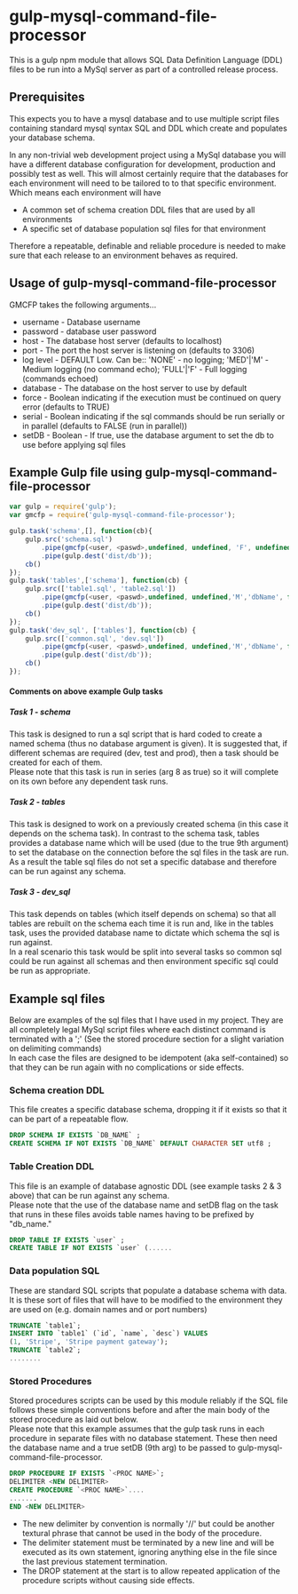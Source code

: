 # gulp-mysql-command-file-processor
This is a gulp npm module that allows SQL Data Definition Language (DDL) files to be run into a MySql server as part of a controlled release process.
## Prerequisites
This expects you to have a mysql database and to use multiple script files containing standard mysql syntax SQL and DDL which create and populates your database schema.

In any non-trivial web development project using a MySql database you will have a different database configuration for development, production and possibly test as well. This will almost certainly require that the databases for each environment will need to be tailored to to that specific environment. Which means each environment will have
- A common set of schema creation DDL files that are used by all environments
- A specific set of database population sql files for that environment

Therefore a repeatable, definable and reliable procedure is needed to make sure that each release to an environment behaves as required.

## Usage of gulp-mysql-command-file-processor
GMCFP takes the following arguments...
- username - Database username
- password - database user password
- host - The database host server (defaults to localhost)
- port - The port the host server is listening on (defaults to 3306)
- log level - DEFAULT Low. Can be:: 'NONE' - no logging; 'MED'|'M' - Medium logging (no command echo); 'FULL'|'F' - Full logging (commands echoed)
- database - The database on the host server to use by default
- force - Boolean indicating if the execution must be continued on query error (defaults to TRUE)
- serial - Boolean indicating if the sql commands should be run serially or in parallel (defaults to FALSE (run in parallel))
- setDB - Boolean - If true, use the database argument to set the db to use before applying sql files 

## Example Gulp file using gulp-mysql-command-file-processor
```js
var gulp = require('gulp');
var gmcfp = require('gulp-mysql-command-file-processor');

gulp.task('schema',[], function(cb){
	gulp.src('schema.sql')
		.pipe(gmcfp(<user, <paswd>,undefined, undefined, 'F', undefined, false, true))
		.pipe(gulp.dest('dist/db'));
	cb()
});
gulp.task('tables',['schema'], function(cb) {
	gulp.src(['table1.sql', 'table2.sql'])
		.pipe(gmcfp(<user, <paswd>,undefined, undefined,'M','dbName', false, false, true))
		.pipe(gulp.dest('dist/db'));
	cb()
});
gulp.task('dev_sql', ['tables'], function(cb) {
	gulp.src(['common.sql', 'dev.sql'])
		.pipe(gmcfp(<user, <paswd>,undefined, undefined,'M','dbName', false, false, true))
		.pipe(gulp.dest('dist/db'));
	cb()
});
```
#### Comments on above example Gulp tasks
##### Task 1 - schema
This task is designed to run a sql script that is hard coded to create a named schema (thus
no database argument is given). It is suggested that, if different schemas are required (dev, test and prod),
then a task should be created for each of them.<br>
Please note that this task is run in series (arg 8 as true) so it will complete on its own before
 any dependent task runs.
##### Task 2 - tables
This task is designed to work on a previously created schema (in this case it depends on 
the schema task). In contrast to the schema task, tables provides a database name which
 will be used (due to the true 9th argument) to set the database on the connection before 
 the sql files in the task are run.<br>
 As a result the table sql files do not set a specific database and therefore can be run 
 against any schema.
##### Task 3 - dev_sql
 This task depends on tables (which itself depends on schema) so that all tables are rebuilt on 
 the schema each time it is run and, like in the tables task, uses the provided database name to 
 dictate which schema the sql is run against.<br>
 In a real scenario this task would be split into several tasks so common sql could be run against
  all schemas and then environment specific sql could be run as appropriate.
## Example sql files
Below are examples of the sql files that I have used in my project. They are all completely legal
 MySql script files where each distinct command is terminated with a ';' 
 (See the stored procedure section for a slight variation on delimiting commands)<br>
 In each case the files are designed to be idempotent (aka self-contained) so that they can
  be run again with no complications or side effects.
### Schema creation DDL
This file creates a specific database schema, dropping it if it exists so that it can be part 
of a repeatable flow.<br> 
```sql
DROP SCHEMA IF EXISTS `DB_NAME` ;
CREATE SCHEMA IF NOT EXISTS `DB_NAME` DEFAULT CHARACTER SET utf8 ;
```
### Table Creation DDL
This file is an example of database agnostic DDL (see example tasks 2 & 3 above) that can be run
against any schema.<br>
Please note that the use of the database name and setDB flag on the task that runs in these files
avoids table names having to be prefixed by "db_name."
```sql
DROP TABLE IF EXISTS `user` ;
CREATE TABLE IF NOT EXISTS `user` (......
```
### Data population SQL
These are standard SQL scripts that populate a database schema with data. It is these sort of files that will have to be modified to the environment they are used on (e.g. domain names and or port numbers)
```sql
TRUNCATE `table1`;
INSERT INTO `table1` (`id`, `name`, `desc`) VALUES
(1, 'Stripe', 'Stripe payment gateway');
TRUNCATE `table2`;
........
```
### Stored Procedures
Stored procedures scripts can be used by this module reliably if the SQL file follows these simple conventions
 before and after the main body of the stored procedure as laid out below.<br>
 Please note that this example assumes that the gulp task runs in each procedure in separate
 files with no database statement. These then need the database name and a true setDB (9th arg) to be
 passed to gulp-mysql-command-file-processor.
```sql
DROP PROCEDURE IF EXISTS `<PROC NAME>`;
DELIMITER <NEW DELIMITER>
CREATE PROCEDURE `<PROC NAME>`....
.......
END <NEW DELIMITER>
```
- The new delimiter by convention is normally '//' but could be another textural phrase that
 cannot be used in the body of the procedure.
- The delimiter statement must be terminated by a new line and will be executed as its own
 statement, ignoring anything else in the file since the last previous statement termination.
 - The DROP statement at the start is to allow repeated application of the procedure scripts
 without causing side effects.

